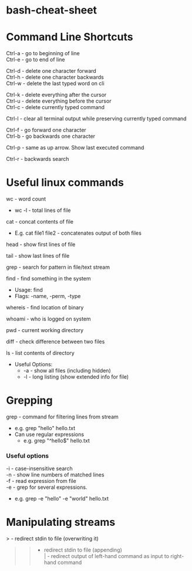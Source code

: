 # bash-cheat-sheet  
  
# Command Line Shortcuts  
Ctrl-a - go to beginning of line  
Ctrl-e - go to end of line  
  
Ctrl-d - delete one character forward  
Ctrl-h - delete one character backwards  
Ctrl-w - delete the last typed word on cli  
  
Ctrl-k - delete everything after the cursor  
Ctrl-u - delete everything before the cursor  
Ctrl-c - delete currently typed command  
  
Ctrl-l - clear all terminal output while preserving currently typed command  
  
Ctrl-f - go forward one character  
Ctrl-b - go backwards one character  
  
Ctrl-p - same as up arrow. Show last executed command  
  
Ctrl-r - backwards search  

# Useful linux commands

wc - word count  
* wc -l - total lines of file  

cat - concat contents of file  
* E.g. cat file1 file2 - concatenates output of both files

head - show first lines of file  

tail - show last lines of file  

grep - search for pattern in file/text stream  

find - find something in the system  
* Usage: find <location> <flags>  
* Flags: -name, -perm, -type  

whereis - find location of binary  

whoami - who is logged on system  

pwd - current working directory  

diff - check difference between two files  

ls - list contents of directory
* Useful Options:
  * -a - show all files (including hidden)
  * -l - long listing (show extended info for file)

# Grepping

grep - command for filtering lines from stream  
* e.g. grep "hello" hello.txt
* Can use regular expressions
    * e.g. grep "^hello$" hello.txt

### Useful options

-i - case-insensitive search  
-n - show line numbers of matched lines  
-f - read expression from file  
-e - grep for several expressions.  
* e.g. grep -e "hello" -e "world" hello.txt

# Manipulating streams

\> - redirect stdin to file (overwriting it)  
>> - redirect stdin to file (appending)  
| - redirect output of left-hand command as input to right-hand command  

